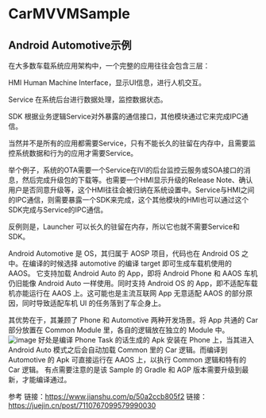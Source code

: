 # CarMVVMSample

## Android Automotive示例

在大多数车载系统应用架构中，一个完整的应用往往会包含三层：

HMI
Human Machine Interface，显示UI信息，进行人机交互。

Service
在系统后台进行数据处理，监控数据状态。

SDK
根据业务逻辑Service对外暴露的通信接口，其他模块通过它来完成IPC通信。

当然并不是所有的应用都需要Service，只有不能长久的驻留在内存中，且需要监控系统数据和行为的应用才需要Service。

举个例子，系统的OTA需要一个Service在IVI的后台监控云服务或SOA接口的消息，然后完成升级包的下载等。也需要一个HMI显示升级的Release Note、确认用户是否同意升级等，这个HMI往往会被归纳在系统设置中。Service与HMI之间的IPC通信，则需要暴露一个SDK来完成，这个其他模块的HMI也可以通过这个SDK完成与Service的IPC通信。

反例则是，Launcher 可以长久的驻留在内存，所以它也就不需要Service和SDK。



Android Automotive 是 OS，其归属于 AOSP 项目，代码也在 Android OS 之中。在编译的时候选择 automotive 的编译 target 即可生成车载机使用的 AAOS。
它支持加载 Android Auto 的 App，即将 Android Phone 和 AAOS 车机仍旧能像 Android Auto 一样使用。同时支持 Android OS 的 App，即不适配车载机亦能运行在 AAOS 上。这可能也是主流互联网 App 无意适配 AAOS 的部分原因，同时导致适配车机 UI 的任务落到了车企身上。


其优势在于，其兼顾了 Phone 和 Automotive 两种开发场景。将 App 共通的 Car 部分放置在 Common Module 里，各自的逻辑放在独立的 Module 中。
![image](https://user-images.githubusercontent.com/65901383/216306008-6d794974-b8d3-42a2-b99c-d7ee1a94dfdb.png)
好处是编译 Phone Task 的话生成的 Apk 安装在 Phone 上，当其进入 Android Auto 模式之后会自动加载 Common 里的 Car 逻辑。而编译到 Automotive 的 Apk 可直接运行在 AAOS 上，以执行 Common 逻辑和特有的 Car 逻辑。
有点需要注意的是该 Sample 的 Gradle 和 AGP 版本需要升级到最新，才能编译通过。


参考
链接：https://www.jianshu.com/p/50a2ccb805f2
链接：https://juejin.cn/post/7110767099579990030
